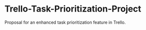 # Trello-Task-Prioritization-Project
Proposal for an enhanced task prioritization feature in Trello.
